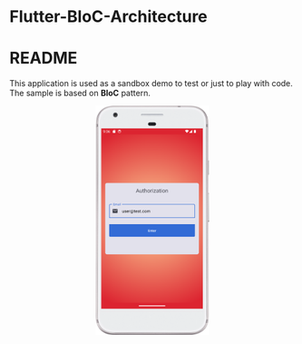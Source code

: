 # Flutter-BloC-Architecture

# README

This application is used as a sandbox demo to test or just to play with code.
The sample is based on **BloC** pattern.

<p align="center">
<img src="/docs/login.png" width="200" alt="Login Preview" hspace="20">
</p>

